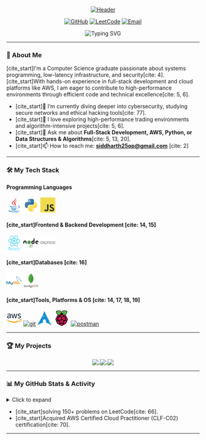 <div align="center">
  <a href="https://github.com/[YOUR_GITHUB_USERNAME]">
    <img src="https://capsule-render.vercel.app/api?type=wave&color=gradient&height=200&section=header&text=Siddharth%20Jain&fontSize=70" alt="Header" />
  </a>
</div>

<div align="center">
  <p align="center">
    <a href="https://github.com/[YOUR_GITHUB_USERNAME]"><img src="https://img.shields.io/badge/GitHub-181717.svg?style=for-the-badge&logo=GitHub&logoColor=white" alt="GitHub"/></a>
    <a href="https://leetcode.com/[YOUR_LEETCODE_USERNAME]/"><img src="https://img.shields.io/badge/LeetCode-FFA116.svg?style=for-the-badge&logo=LeetCode&logoColor=white" alt="LeetCode"/></a>
    <a href="mailto:siddharth25op@gmail.com"><img src="https://img.shields.io/badge/Email-EA4335.svg?style=for-the-badge&logo=Gmail&logoColor=white" alt="Email"/></a>
  </p>
  
  <img src="https://readme-typing-svg.herokuapp.com?font=Fira+Code&size=25&pause=1000&color=3393FF&center=true&vCenter=true&width=435&lines=Computer+Science+Graduate;Passionate+about+Systems+Programming;Full-Stack+Web+Developer;Security+Enthusiast" alt="Typing SVG" />
</div>

---

### 👋 About Me

[cite_start]I'm a Computer Science graduate passionate about systems programming, low-latency infrastructure, and security[cite: 4]. [cite_start]With hands-on experience in full-stack development and cloud platforms like AWS, I am eager to contribute to high-performance environments through efficient code and technical excellence[cite: 5, 6].

- [cite_start]🔭 I’m currently diving deeper into cybersecurity, studying secure networks and ethical hacking tools[cite: 77].
- [cite_start]🌱 I love exploring high-performance trading environments and algorithm-intensive projects[cite: 5, 6].
- [cite_start]💬 Ask me about **Full-Stack Development, AWS, Python, or Data Structures & Algorithms**[cite: 5, 13, 20].
- [cite_start]📫 How to reach me: **siddharth25op@gmail.com** [cite: 2]

---

### 🛠️ My Tech Stack

#### Programming Languages
<p align="left">
  <a href="https://www.java.com" target="_blank" rel="noreferrer"><img src="https://raw.githubusercontent.com/devicons/devicon/master/icons/java/java-original.svg" alt="java" width="40" height="40"/></a>
  <a href="https://www.python.org" target="_blank" rel="noreferrer"><img src="https://raw.githubusercontent.com/devicons/devicon/master/icons/python/python-original.svg" alt="python" width="40" height="40"/></a>
  <a href="https://developer.mozilla.org/en-US/docs/Web/JavaScript" target="_blank" rel="noreferrer"><img src="https://raw.githubusercontent.com/devicons/devicon/master/icons/javascript/javascript-original.svg" alt="javascript" width="40" height="40"/></a>
</p>

#### [cite_start]Frontend & Backend Development [cite: 14, 15]
<p align="left">
  <a href="https://reactjs.org/" target="_blank" rel="noreferrer"><img src="https://raw.githubusercontent.com/devicons/devicon/master/icons/react/react-original-wordmark.svg" alt="react" width="40" height="40"/></a>
  <a href="https://nodejs.org" target="_blank" rel="noreferrer"><img src="https://raw.githubusercontent.com/devicons/devicon/master/icons/nodejs/nodejs-original-wordmark.svg" alt="nodejs" width="40" height="40"/></a>
  <a href="https://expressjs.com" target="_blank" rel="noreferrer"><img src="https://raw.githubusercontent.com/devicons/devicon/master/icons/express/express-original-wordmark.svg" alt="express" width="40" height="40"/></a>
</p>

#### [cite_start]Databases [cite: 16]
<p align="left">
  <a href="https://www.mysql.com/" target="_blank" rel="noreferrer"><img src="https://raw.githubusercontent.com/devicons/devicon/master/icons/mysql/mysql-original-wordmark.svg" alt="mysql" width="40" height="40"/></a>
  <a href="https://www.mongodb.com/" target="_blank" rel="noreferrer"><img src="https://raw.githubusercontent.com/devicons/devicon/master/icons/mongodb/mongodb-original-wordmark.svg" alt="mongodb" width="40" height="40"/></a>
</p>

#### [cite_start]Tools, Platforms & OS [cite: 14, 17, 18, 19]
<p align="left">
  <a href="https://aws.amazon.com" target="_blank" rel="noreferrer"><img src="https://raw.githubusercontent.com/devicons/devicon/master/icons/amazonwebservices/amazonwebservices-original-wordmark.svg" alt="aws" width="40" height="40"/></a>
  <a href="https://git-scm.com/" target="_blank" rel="noreferrer"><img src="https://www.vectorlogo.zone/logos/git-scm/git-scm-icon.svg" alt="git" width="40" height="40"/></a>
  <a href="https://www.archlinux.org/" target="_blank" rel="noreferrer"><img src="https://raw.githubusercontent.com/devicons/devicon/master/icons/archlinux/archlinux-original.svg" alt="archlinux" width="40" height="40"/></a>
  <a href="https://www.raspberrypi.org/" target="_blank" rel="noreferrer"><img src="https://raw.githubusercontent.com/devicons/devicon/master/icons/raspberrypi/raspberrypi-original.svg" alt="raspberrypi" width="40" height="40"/></a>
  <a href="https://www.postman.com" target="_blank" rel="noreferrer"> <img src="https://www.vectorlogo.zone/logos/getpostman/getpostman-icon.svg" alt="postman" width="40" height="40"/> </a>
</p>

---

### 🏆 My Projects

<p align="center">
  <a href="https://github.com/[YOUR_GITHUB_USERNAME]/[PHISHWATCH_REPO_NAME]">
    <img align="center" src="https://github-readme-stats.vercel.app/api/pin/?username=[YOUR_GITHUB_USERNAME]&repo=[PHISHWATCH_REPO_NAME]&theme=tokyonight" />
  </a>
  <a href="https://github.com/[YOUR_GITHUB_USERNAME]/[OBSIDIANPASS_REPO_NAME]">
    <img align="center" src="https://github-readme-stats.vercel.app/api/pin/?username=[YOUR_GITHUB_USERNAME]&repo=[OBSIDIANPASS_REPO_NAME]&theme=tokyonight" />
  </a>
  <a href="https://github.com/[YOUR_GITHUB_USERNAME]/[BLOGAPP_REPO_NAME]">
    <img align="center" src="https://github-readme-stats.vercel.app/api/pin/?username=[YOUR_GITHUB_USERNAME]&repo=[BLOGAPP_REPO_NAME]&theme=tokyonight" />
  </a>
</p>

---

### 📊 My GitHub Stats & Activity

<details> 
  <summary>Click to expand</summary>
  <p align="center">
    <img align="center" src="https://github-readme-stats.vercel.app/api?username=[YOUR_GITHUB_USERNAME]&show_icons=true&locale=en&theme=tokyonight" alt="[YOUR_GITHUB_USERNAME]'s Stats" />
    <img align="center" src="https://github-readme-stats.vercel.app/api/top-langs?username=[YOUR_GITHUB_USERNAME]&layout=compact&locale=en&theme=tokyonight" alt="Top Langs" />
    <br>
    <img align="center" src="https://github-readme-streak-stats.herokuapp.com/?user=[YOUR_GITHUB_USERNAME]&theme=tokyonight" alt="streak" />
  </p>
</details>

-  [cite_start]solving 150+ problems on LeetCode[cite: 66].
- [cite_start]Acquired AWS Certified Cloud Practitioner (CLF-C02) certification[cite: 70].

---
